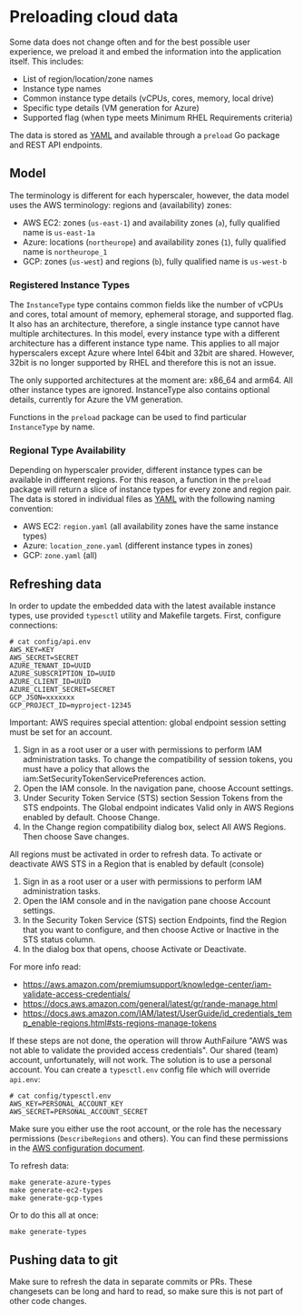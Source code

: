 # Preloading cloud data

Some data does not change often and for the best possible user experience, we preload it and embed the information into the application itself. This includes:

* List of region/location/zone names
* Instance type names
* Common instance type details (vCPUs, cores, memory, local drive)
* Specific type details (VM generation for Azure)
* Supported flag (when type meets Minimum RHEL Requirements criteria)

The data is stored as [YAML](./../internal/preload) and available through a `preload` Go package and REST API endpoints.

## Model

The terminology is different for each hyperscaler, however, the data model uses the AWS terminology: regions and (availability) zones:

* AWS EC2: zones (`us-east-1`) and availability zones (`a`), fully qualified name is `us-east-1a`
* Azure: locations (`northeurope`) and availability zones (`1`), fully qualified name is `northeurope_1`
* GCP: zones (`us-west`) and regions (`b`), fully qualified name is `us-west-b`

### Registered Instance Types

The `InstanceType` type contains common fields like the number of vCPUs and cores, total amount of memory, ephemeral storage, and supported flag. It also has an architecture, therefore, a single instance type cannot have multiple architectures. In this model, every instance type with a different architecture has a different instance type name. This applies to all major hyperscalers except Azure where Intel 64bit and 32bit are shared. However, 32bit is no longer supported by RHEL and therefore this is not an issue.

The only supported architectures at the moment are: x86_64 and arm64. All other instance types are ignored. InstanceType also contains optional details, currently for Azure the VM generation.

Functions in the `preload` package can be used to find particular `InstanceType` by name.

### Regional Type Availability

Depending on hyperscaler provider, different instance types can be available in different regions. For this reason, a function in the `preload` package will return a slice of instance types for every zone and region pair. The data is stored in individual files as [YAML](./../internal/preload) with the following naming convention:

* AWS EC2: `region.yaml` (all availability zones have the same instance types)
* Azure: `location_zone.yaml` (different instance types in zones)
* GCP: `zone.yaml` (all)

## Refreshing data

In order to update the embedded data with the latest available instance types, use provided `typesctl` utility and Makefile targets. First, configure connections:

```
# cat config/api.env
AWS_KEY=KEY
AWS_SECRET=SECRET
AZURE_TENANT_ID=UUID
AZURE_SUBSCRIPTION_ID=UUID
AZURE_CLIENT_ID=UUID
AZURE_CLIENT_SECRET=SECRET
GCP_JSON=xxxxxxx
GCP_PROJECT_ID=myproject-12345
```

Important: AWS requires special attention: global endpoint session setting must be set for an account.

1. Sign in as a root user or a user with permissions to perform IAM administration tasks. To change the compatibility of session tokens, you must have a policy that allows the iam:SetSecurityTokenServicePreferences action.
2. Open the IAM console. In the navigation pane, choose Account settings.
3. Under Security Token Service (STS) section Session Tokens from the STS endpoints. The Global endpoint indicates Valid only in AWS Regions enabled by default. Choose Change.
4. In the Change region compatibility dialog box, select All AWS Regions. Then choose Save changes.

All regions must be activated in order to refresh data. To activate or deactivate AWS STS in a Region that is enabled by default (console)

1. Sign in as a root user or a user with permissions to perform IAM administration tasks.
2. Open the IAM console and in the navigation pane choose Account settings.
3. In the Security Token Service (STS) section Endpoints, find the Region that you want to configure, and then choose Active or Inactive in the STS status column.
4. In the dialog box that opens, choose Activate or Deactivate.

For more info read:

* https://aws.amazon.com/premiumsupport/knowledge-center/iam-validate-access-credentials/
* https://docs.aws.amazon.com/general/latest/gr/rande-manage.html
* https://docs.aws.amazon.com/IAM/latest/UserGuide/id_credentials_temp_enable-regions.html#sts-regions-manage-tokens


If these steps are not done, the operation will throw AuthFailure "AWS was not able to validate the provided access credentials". Our shared (team) account, unfortunately, will not work. The solution is to use a personal account. You can create a `typesctl.env` config file which will override `api.env`:

```
# cat config/typesctl.env
AWS_KEY=PERSONAL_ACCOUNT_KEY
AWS_SECRET=PERSONAL_ACCOUNT_SECRET
```

Make sure you either use the root account, or the role has the necessary permissions (`DescribeRegions` and others). You can find these permissions in the [AWS configuration document](./configure-amazon-role.md).

To refresh data:

```
make generate-azure-types
make generate-ec2-types
make generate-gcp-types
```

Or to do this all at once:

```
make generate-types
```

## Pushing data to git

Make sure to refresh the data in separate commits or PRs. These changesets can be long and hard to read, so make sure this is not part of other code changes.
